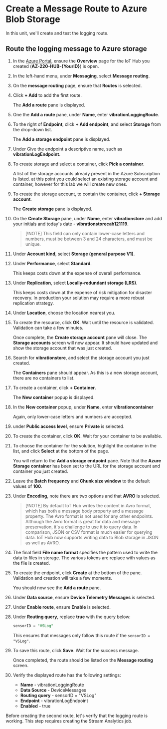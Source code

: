# Create a Message Route to Azure Blob Storage

In this unit, we'll create and test the logging route.

## Route the logging message to Azure storage

1. In the [Azure Portal](https://portal.azure.com/), ensure the **Overview** page for the IoT Hub you created (**AZ-220-HUB-{YourID}**) is open.

1. In the left-hand menu, under **Messaging**, select **Message routing**.

1. On the **message routing** page, ensure that **Routes** is selected.

1. Click **+ Add** to add the first route.

    The **Add a route** pane is displayed.

1. One the **Add a route** pane, under **Name**, enter **vibrationLoggingRoute**.

1. To the right of **Endpoint**, click **+ Add endpoint**, and select **Storage** from the drop-down list.

    The **Add a storage endpoint** pane is displayed.

1. Under Give the endpoint a descriptive name, such as **vibrationLogEndpoint**.

1. To create storage and select a container, click **Pick a container**.

    A list of the storage accounts already present in the Azure Subscription is listed. at this point you could select an existing storage account and container, however for this lab we will create new ones.

1. To create the storage account, to contain the container, click **+ Storage account**.

    The **Create storage** pane is displayed.

1. On the **Create Storage** pane, under **Name**, enter **vibrationstore** and add your initials and today's date - **vibrationstorecah121119**. 

    > [!NOTE] This field can only contain lower-case letters and numbers, must be between 3 and 24 characters, and must be unique.

1. Under **Account kind**, select **Storage (general purpose V1)**.

1. Under **Performance**, select **Standard**.

    This keeps costs down at the expense of overall performance.

1. Under **Replication**, select **Locally-redundant storage (LRS)**.

    This keeps costs down at the expense of risk mitigation for disaster recovery. In production your solution may require a more robust replication strategy.

1. Under **Location**, choose the location nearest you.

1. To create the resource, click **OK**. Wait until the resource is validated. Validation can take a few minutes.

    Once complete, the **Create storage account** pane will close. The **Storage accounts** screen will now appear. It should have updated and show the storage account that was just created.

1. Search for **vibrationstore**, and select the storage account you just created. 

   The **Containers** pane should appear. As this is a new storage account, there are no containers to list.

1. To create a container, click **+ Container**.

    The **New container** popup is displayed.

1. In the **New container** popup, under **Name**, enter **vibrationcontainer**

   Again, only lower-case letters and numbers are accepted.

1. under **Public access level**, ensure **Private** is selected.

1. To create the container, click **OK**. Wait for your container to be available. 

1. To choose the container for the solution, highlight the container in the list, and click **Select** at the bottom of the page.

    You will return to the **Add a storage endpoint** pane. Note that the **Azure Storage container** has been set to the URL for the storage account and container you just created.

1. Leave the **Batch frequency** and **Chunk size window** to the default values of **100**.

1. Under **Encoding**, note there are two options and that **AVRO** is selected.

    > [!NOTE] By default IoT Hub writes the content in Avro format, which has both a message body property and a message property. The Avro format is not used for any other endpoints. Although the Avro format is great for data and message preservation, it's a challenge to use it to query data. In comparison, JSON or CSV format is much easier for querying data. IoT Hub now supports writing data to Blob storage in JSON as well as AVRO.

1. The final field **File name format** specifies the pattern used to write the data to files in storage. The various tokens are replace with values as the file is created.

1. To create the endpoint, click **Create** at the bottom of the pane. Validation and creation will take a few moments.

    You should now see the **Add a route** pane. 

1. Under **Data source**, ensure **Device Telemetry Messages** is selected.

1. Under **Enable route**, ensure **Enable** is selected.

1. Under **Routing query**, replace **true** with the query below:

    ```sql
    sensorID = "VSLog"
    ```

    This ensures that messages only follow this route if the `sensorID = "VSLog"`.

1. To save this route, click **Save**. Wait for the success message.

    Once completed, the route should be listed on the **Message routing** screen.

1. Verify the displayed route has the following settings:

    * **Name** - vibrationLoggingRoute
    * **Data Source** - DeviceMessages
    * **Routing query** - sensorID = "VSLog"
    * **Endpoint** - vibrationLogEndpoint
    * **Enabled** - true

Before creating the second route, let's verify that the logging route is working. This step requires creating the Stream Analytics job.

